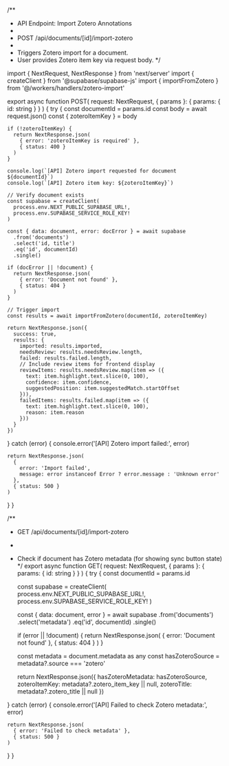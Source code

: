 /**
 * API Endpoint: Import Zotero Annotations
 * 
 * POST /api/documents/[id]/import-zotero
 * 
 * Triggers Zotero import for a document.
 * User provides Zotero item key via request body.
 */

import { NextRequest, NextResponse } from 'next/server'
import { createClient } from '@supabase/supabase-js'
import { importFromZotero } from '@/workers/handlers/zotero-import'

export async function POST(
  request: NextRequest,
  { params }: { params: { id: string } }
) {
  try {
    const documentId = params.id
    const body = await request.json()
    const { zoteroItemKey } = body
    
    if (!zoteroItemKey) {
      return NextResponse.json(
        { error: 'zoteroItemKey is required' },
        { status: 400 }
      )
    }
    
    console.log(`[API] Zotero import requested for document ${documentId}`)
    console.log(`[API] Zotero item key: ${zoteroItemKey}`)
    
    // Verify document exists
    const supabase = createClient(
      process.env.NEXT_PUBLIC_SUPABASE_URL!,
      process.env.SUPABASE_SERVICE_ROLE_KEY!
    )
    
    const { data: document, error: docError } = await supabase
      .from('documents')
      .select('id, title')
      .eq('id', documentId)
      .single()
    
    if (docError || !document) {
      return NextResponse.json(
        { error: 'Document not found' },
        { status: 404 }
      )
    }
    
    // Trigger import
    const results = await importFromZotero(documentId, zoteroItemKey)
    
    return NextResponse.json({
      success: true,
      results: {
        imported: results.imported,
        needsReview: results.needsReview.length,
        failed: results.failed.length,
        // Include review items for frontend display
        reviewItems: results.needsReview.map(item => ({
          text: item.highlight.text.slice(0, 100),
          confidence: item.confidence,
          suggestedPosition: item.suggestedMatch.startOffset
        })),
        failedItems: results.failed.map(item => ({
          text: item.highlight.text.slice(0, 100),
          reason: item.reason
        }))
      }
    })
    
  } catch (error) {
    console.error('[API] Zotero import failed:', error)
    
    return NextResponse.json(
      {
        error: 'Import failed',
        message: error instanceof Error ? error.message : 'Unknown error'
      },
      { status: 500 }
    )
  }
}

/**
 * GET /api/documents/[id]/import-zotero
 * 
 * Check if document has Zotero metadata (for showing sync button state)
 */
export async function GET(
  request: NextRequest,
  { params }: { params: { id: string } }
) {
  try {
    const documentId = params.id
    
    const supabase = createClient(
      process.env.NEXT_PUBLIC_SUPABASE_URL!,
      process.env.SUPABASE_SERVICE_ROLE_KEY!
    )
    
    const { data: document, error } = await supabase
      .from('documents')
      .select('metadata')
      .eq('id', documentId)
      .single()
    
    if (error || !document) {
      return NextResponse.json(
        { error: 'Document not found' },
        { status: 404 }
      )
    }
    
    const metadata = document.metadata as any
    const hasZoteroSource = metadata?.source === 'zotero'
    
    return NextResponse.json({
      hasZoteroMetadata: hasZoteroSource,
      zoteroItemKey: metadata?.zotero_item_key || null,
      zoteroTitle: metadata?.zotero_title || null
    })
    
  } catch (error) {
    console.error('[API] Failed to check Zotero metadata:', error)
    
    return NextResponse.json(
      { error: 'Failed to check metadata' },
      { status: 500 }
    )
  }
}